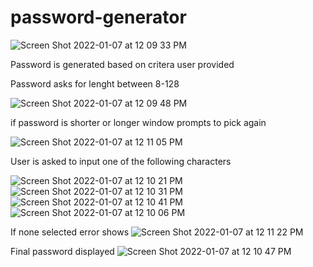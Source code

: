 # password-generator


![Screen Shot 2022-01-07 at 12 09 33 PM](https://user-images.githubusercontent.com/95047881/148580894-aa0d797b-af23-4421-896c-9167c591dbb5.png)

Password is generated based on critera user provided

Password asks for lenght between 8-128

![Screen Shot 2022-01-07 at 12 09 48 PM](https://user-images.githubusercontent.com/95047881/148580992-bce148b6-b5e4-4dd7-a8f4-aa99c7c36500.png)

if password is shorter or longer window prompts to pick again

![Screen Shot 2022-01-07 at 12 11 05 PM](https://user-images.githubusercontent.com/95047881/148581115-6cf4bf58-155b-47e9-9743-2afbf534ecfd.png)

User is asked to input one of the following characters 

![Screen Shot 2022-01-07 at 12 10 21 PM](https://user-images.githubusercontent.com/95047881/148581222-e77f9f93-a6fb-4fec-904d-965ae28bde66.png)
![Screen Shot 2022-01-07 at 12 10 31 PM](https://user-images.githubusercontent.com/95047881/148581249-bdc3ed46-13ef-468e-aef1-2579824ad477.png)
![Screen Shot 2022-01-07 at 12 10 41 PM](https://user-images.githubusercontent.com/95047881/148581266-662b7622-7f24-469f-bfdd-028094bb2522.png)
![Screen Shot 2022-01-07 at 12 10 06 PM](https://user-images.githubusercontent.com/95047881/148581317-9993bcbc-d85f-4a4a-ad06-5f2fba9bf0aa.png)


If none selected error shows 
![Screen Shot 2022-01-07 at 12 11 22 PM](https://user-images.githubusercontent.com/95047881/148581397-4d01ed7f-fbe6-4baa-821b-de2e72caa3cf.png)

Final password displayed 
![Screen Shot 2022-01-07 at 12 10 47 PM](https://user-images.githubusercontent.com/95047881/148581445-c47eb13e-ec76-4595-90ff-63e0eed4172f.png)
